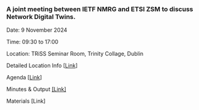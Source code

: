 ### A joint meeting between IETF NMRG and ETSI ZSM to discuss Network Digital Twins.

Date: 9 November 2024

Time: 09:30 to 17:00

Location: TRiSS Seminar Room, Trinity Collage, Dublin

Detailed Location Info [[Link](https://www.tcd.ie/triss/seminar-room/)]

Agenda [[Link](https://github.com/danielkinguk/nmrg-zsm-session/blob/main/agenda.md)]

Minutes & Output [[Link]](https://etherpad.wikimedia.org/p/nmrg-zsm-session-9-nov-2024)

Materials [Link]
